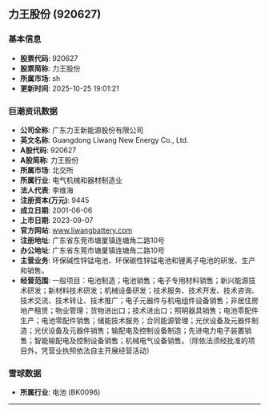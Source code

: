 ## 力王股份 (920627)

### 基本信息

- **股票代码**: 920627
- **股票简称**: 力王股份
- **所属市场**: sh
- **更新时间**: 2025-10-25 19:01:21

### 巨潮资讯数据

- **公司全称**: 广东力王新能源股份有限公司
- **英文名称**: Guangdong Liwang New Energy Co., Ltd.
- **A股代码**: 920627
- **A股简称**: 力王股份
- **所属市场**: 北交所
- **所属行业**: 电气机械和器材制造业
- **法人代表**: 李维海
- **注册资本(万元)**: 9445
- **成立日期**: 2001-06-06
- **上市日期**: 2023-09-07
- **官方网站**: www.liwangbattery.com
- **注册地址**: 广东省东莞市塘厦镇连塘角二路10号
- **办公地址**: 广东省东莞市塘厦镇连塘角二路10号
- **主营业务**: 环保碱性锌锰电池、环保碳性锌锰电池和锂离子电池的研发、生产和销售。
- **经营范围**: 一般项目：电池制造；电池销售；电子专用材料销售；新兴能源技术研发；新材料技术研发；机械设备研发；技术服务、技术开发、技术咨询、技术交流、技术转让、技术推广；电子元器件与机电组件设备销售；非居住房地产租赁；物业管理；货物进出口；技术进出口；照明器具销售；电池零配件生产；电池零配件销售；储能技术服务；合同能源管理；光伏设备及元器件制造；光伏设备及元器件销售；输配电及控制设备制造；先进电力电子装置销售；智能输配电及控制设备销售；机械电气设备销售。（除依法须经批准的项目外，凭营业执照依法自主开展经营活动）

### 雪球数据

- **所属行业**: 电池 (BK0096)

---